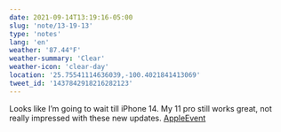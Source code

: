 ```yaml
---
date: 2021-09-14T13:19:16-05:00
slug: 'note/13-19-13'
type: 'notes'
lang: 'en'
weather: '87.44°F'
weather-summary: 'Clear'
weather-icon: 'clear-day'
location: '25.75541114636039,-100.4021841413069'
tweet_id: '1437842918216282123'
---
```

Looks like I’m going to wait till iPhone 14. My 11 pro still works great, not really impressed with these new updates. [AppleEvent](https://twitter.com/hashtag/AppleEvent)